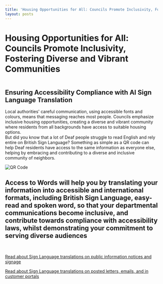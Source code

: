 ```yaml
---
title: 'Housing Opportunities for All: Councils Promote Inclusivity, Fostering Diverse and Vibrant Communities'
layout: posts
---
```


# Housing Opportunities for All: Councils Promote Inclusivity, Fostering Diverse and Vibrant Communities

![]()

## Ensuring Accessibility Compliance with AI Sign Language Translation

Local authorities' careful communication, using accessible fonts and colours, means that messaging reaches most people.  Councils emphasize inclusive housing opportunities, creating a diverse and vibrant community where residents from all backgrounds have access to suitable housing options.  
But did you know that a lot of Deaf people struggle to read English and rely entire on British Sign Language?
Something as simple as a QR code can help Deaf residents have access to the same information as everyone else, helping by embracing and contributing to a diverse and inclusive community of neighbors.

![QR Code](/posts/images/qr-contact.png)

## Access to Words will help you by translating your information into accessible and international formats, including British Sign Language, easy-read and spoken word, so that your departmental communications become inclusive, and contribute towards compliance with accessibility laws, whilst demonstrating your commitment to serving diverse audiences

<br/>

[Read about Sign Language translations on public information notices and signage](/solutions/gazette)

[Read about Sign Language translations on posted letters, emails, and in customer portals](/solutions/correspondent)
